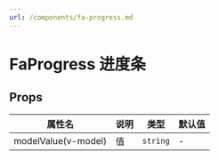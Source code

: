 ```yaml
---
url: /components/fa-progress.md
---
```

# FaProgress 进度条&#x20;

## Props

| 属性名              | 说明 | 类型     | 默认值 |
| ------------------- | ---- | -------- | ------ |
| modelValue(v-model) | 值   | `string` | -      |
